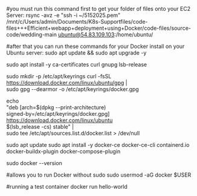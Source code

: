 #you must run this command first to get your folder of files onto your EC2 Server:
rsync -avz -e "ssh -i ~/5152025.pem" /mnt/c/Users/admin/Documents/K8s-Supportfiles/code-files+++Efficient+webapp+deployment+using+Docker/code-files/source-code/wedding-main ubuntu@54.83.109.103:/home/ubuntu/

#after that you can run these commands for your Docker install on your Ubuntu server:
sudo apt update && sudo apt upgrade -y

sudo apt install -y ca-certificates curl gnupg lsb-release

sudo mkdir -p /etc/apt/keyrings
curl -fsSL https://download.docker.com/linux/ubuntu/gpg | \
sudo gpg --dearmor -o /etc/apt/keyrings/docker.gpg

echo \
  "deb [arch=$(dpkg --print-architecture) \
  signed-by=/etc/apt/keyrings/docker.gpg] \
  https://download.docker.com/linux/ubuntu \
  $(lsb_release -cs) stable" | \
  sudo tee /etc/apt/sources.list.d/docker.list > /dev/null

sudo apt update
sudo apt install -y docker-ce docker-ce-cli containerd.io docker-buildx-plugin docker-compose-plugin

sudo docker --version

#allows you to run Docker without sudo
sudo usermod -aG docker $USER

#running a test container
docker run hello-world
